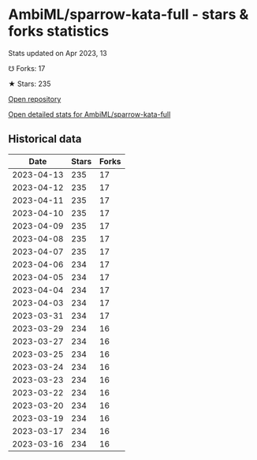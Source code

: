 # AmbiML/sparrow-kata-full - stars & forks statistics

Stats updated on Apr 2023, 13

☋ Forks: 17

★ Stars: 235

[Open repository](https://github.com/AmbiML/sparrow-kata-full)

[Open detailed stats for AmbiML/sparrow-kata-full](https://reviewgithub.com/rep/AmbiML/sparrow-kata-full)

## Historical data
| Date | Stars | Forks |
|------|-------|-------|
| 2023-04-13 | 235 | 17 | 
| 2023-04-12 | 235 | 17 | 
| 2023-04-11 | 235 | 17 | 
| 2023-04-10 | 235 | 17 | 
| 2023-04-09 | 235 | 17 | 
| 2023-04-08 | 235 | 17 | 
| 2023-04-07 | 235 | 17 | 
| 2023-04-06 | 234 | 17 | 
| 2023-04-05 | 234 | 17 | 
| 2023-04-04 | 234 | 17 | 
| 2023-04-03 | 234 | 17 | 
| 2023-03-31 | 234 | 17 | 
| 2023-03-29 | 234 | 16 | 
| 2023-03-27 | 234 | 16 | 
| 2023-03-25 | 234 | 16 | 
| 2023-03-24 | 234 | 16 | 
| 2023-03-23 | 234 | 16 | 
| 2023-03-22 | 234 | 16 | 
| 2023-03-20 | 234 | 16 | 
| 2023-03-19 | 234 | 16 | 
| 2023-03-17 | 234 | 16 | 
| 2023-03-16 | 234 | 16 | 

